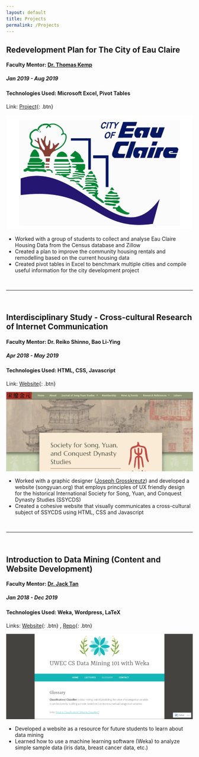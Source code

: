 ```yaml
---
layout: default
title: Projects
permalink: /Projects
---
```


## Redevelopment Plan for The City of Eau Claire
#### Faculty Mentor: [Dr. Thomas Kemp](https://www.facebook.com/KempsEconChannel/)
##### *Jan 2019 - Aug 2019*
#### Technologies Used: Microsoft Excel, Pivot Tables
Link: [Project](https://drive.google.com/open?id=1vggrBelOpNQEXbdxcE_rfnWsDoMSmM_1){: .btn} 

![Redevelopment Plan for The City of Eau Claire](/assets/econ491-eau-claire-redevelopment.PNG)

* Worked with a group of students to collect and analyse Eau Claire Housing Data from the Census database and Zillow
* Created a plan to improve the community housing rentals and remodelling based on the current housing data
* Created pivot tables in Excel to benchmark multiple cities and compile useful information for the city development project

&nbsp;

---

&nbsp;

## Interdisciplinary Study - Cross-cultural Research of Internet Communication
#### Faculty Mentor: Dr. Reiko Shinno, Bao Li-Ying
##### *Apr 2018 - May 2019*
#### Technologies Used: HTML, CSS, Javascript
Link: [Website](http://www.songyuan.org/){: .btn} 

![Interdisciplinary Study - Cross-cultural Research of Internet Communication](/assets/songyuan.PNG)

* Worked with a graphic designer ([Joseph Grosskreutz](https://www.linkedin.com/in/josephgrosskreutz/)) and developed a website (songyuan.org) that employs principles of UX friendly design for the historical International Society for Song, Yuan, and Conquest Dynasty Studies (SSYCDS)
* Created a cohesive website that visually communicates a cross-cultural subject of SSYCDS using HTML, CSS and Javascript

&nbsp;

---

&nbsp;

## Introduction to Data Mining (Content and Website Development) 
#### Faculty Mentor: [Dr. Jack Tan](https://cs.uwec.edu/~tan/)
##### *Jan 2018 - Dec 2019*
#### Technologies Used: Weka, Wordpress, LaTeX
Links: [Website](https://uweccsdatamining101weka.wordpress.com/){: .btn} , [Repo](https://github.com/foongminwong/cs399_datamining_notes){: .btn}


![Introduction to Data Mining](/assets/data-mining-101.PNG)

* Developed a website as a resource for future students to learn about data mining
* Learned how to use a machine learning software (Weka) to analyze simple sample data (iris data, breast cancer data, etc.)

